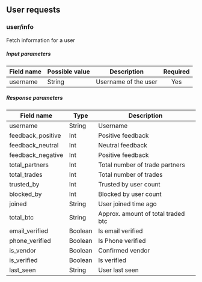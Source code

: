 ## User requests

### user/info

Fetch information for a user

##### Input parameters

| Field name    |   Possible value  | Description   | Required |
| ------------- | ----------------- | ------------- | :------: |
| username      | String            | Username of the user | Yes |

##### Response parameters

| Field name        | Type   | Description |
| ----------------- | -------| ----------- |
| username          | String | Username |
| feedback_positive | Int    | Positive feedback |
| feedback_neutral  | Int | Neutral feedback |
| feedback_negative | Int | Positive feedback |
| total_partners    | Int | Total number of trade partners |
| total_trades      | Int | Total number of trades |
| trusted_by        | Int | Trusted by user count |
| blocked_by        | Int | Blocked by user count |
| joined            | String | User joined time ago |
| total_btc         | String | Approx. amount of total traded btc |
| email_verified    | Boolean | Is email verified |
| phone_verified    | Boolean | Is Phone verified |
| is_vendor         | Boolean | Confirmed vendor |
| is_verified       | Boolean | Is verified |
| last_seen         | String | User last seen |
 